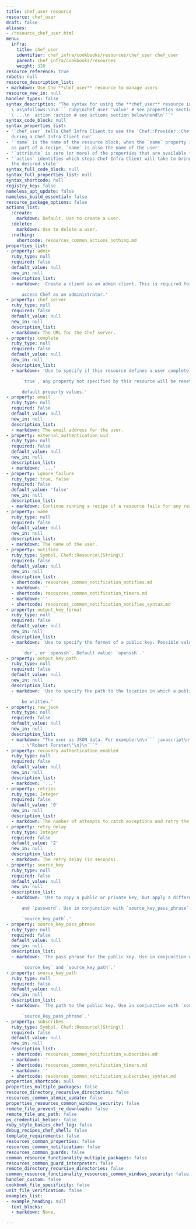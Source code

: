 ```yaml
---
title: chef_user resource
resource: chef_user
draft: false
aliases:
- /resource_chef_user.html
menu:
  infra:
    title: chef_user
    identifier: chef_infra/cookbooks/resources/chef_user chef_user
    parent: chef_infra/cookbooks/resources
    weight: 320
resource_reference: true
robots: null
resource_description_list:
- markdown: Use the **chef_user** resource to manage users.
resource_new_in: null
handler_types: false
syntax_description: "The syntax for using the **chef_user** resource in a recipe is\
  \ as\nfollows:\n\n``` ruby\nchef_user 'value' # see properties section below\n \
  \ ...\n  action :action # see actions section below\nend\n```"
syntax_code_block: null
syntax_properties_list:
- '`chef_user` tells Chef Infra Client to use the `Chef::Provider::ChefUser` provider
  during a Chef Infra Client run'
- '`name` is the name of the resource block; when the `name` property is not specified
  as part of a recipe, `name` is also the name of the user'
- '`attribute` is zero (or more) of the properties that are available for this resource'
- '`action` identifies which steps Chef Infra Client will take to bring the node into
  the desired state'
syntax_full_code_block: null
syntax_full_properties_list: null
syntax_shortcode: null
registry_key: false
nameless_apt_update: false
nameless_build_essential: false
resource_package_options: false
actions_list:
  :create:
    markdown: Default. Use to create a user.
  :delete:
    markdown: Use to delete a user.
  :nothing:
    shortcode: resources_common_actions_nothing.md
properties_list:
- property: admin
  ruby_type: null
  required: false
  default_value: null
  new_in: null
  description_list:
  - markdown: 'Create a client as an admin client. This is required for any user to

      access Chef as an administrator.'
- property: chef_server
  ruby_type: null
  required: false
  default_value: null
  new_in: null
  description_list:
  - markdown: The URL for the Chef server.
- property: complete
  ruby_type: null
  required: false
  default_value: null
  new_in: null
  description_list:
  - markdown: 'Use to specify if this resource defines a user completely. When

      `true`, any property not specified by this resource will be reset to

      default property values.'
- property: email
  ruby_type: null
  required: false
  default_value: null
  new_in: null
  description_list:
  - markdown: The email address for the user.
- property: external_authentication_uid
  ruby_type: null
  required: false
  default_value: null
  new_in: null
  description_list:
  - markdown: '...'
- property: ignore_failure
  ruby_type: true, false
  required: false
  default_value: 'false'
  new_in: null
  description_list:
  - markdown: Continue running a recipe if a resource fails for any reason.
- property: name
  ruby_type: null
  required: false
  default_value: null
  new_in: null
  description_list:
  - markdown: The name of the user.
- property: notifies
  ruby_type: Symbol, Chef::Resource\[String\]
  required: false
  default_value: null
  new_in: null
  description_list:
  - shortcode: resources_common_notification_notifies.md
  - markdown: ''
  - shortcode: resources_common_notification_timers.md
  - markdown: ''
  - shortcode: resources_common_notification_notifies_syntax.md
- property: output_key_format
  ruby_type: null
  required: false
  default_value: null
  new_in: null
  description_list:
  - markdown: 'Use to specify the format of a public key. Possible values: `pem`,

      `der`, or `openssh`. Default value: `openssh`.'
- property: output_key_path
  ruby_type: null
  required: false
  default_value: null
  new_in: null
  description_list:
  - markdown: 'Use to specify the path to the location in which a public key will

      be written.'
- property: raw_json
  ruby_type: null
  required: false
  default_value: null
  new_in: null
  description_list:
  - markdown: "The user as JSON data. For example:\n\n``` javascript\n{\n  \"name\"\
      : \"Robert Forster\"\n}\n```"
- property: recovery_authentication_enabled
  ruby_type: null
  required: false
  default_value: null
  new_in: null
  description_list:
  - markdown: '...'
- property: retries
  ruby_type: Integer
  required: false
  default_value: '0'
  new_in: null
  description_list:
  - markdown: The number of attempts to catch exceptions and retry the resource.
- property: retry_delay
  ruby_type: Integer
  required: false
  default_value: '2'
  new_in: null
  description_list:
  - markdown: The retry delay (in seconds).
- property: source_key
  ruby_type: null
  required: false
  default_value: null
  new_in: null
  description_list:
  - markdown: 'Use to copy a public or private key, but apply a different `format`

      and `password`. Use in conjunction with `source_key_pass_phrase` and

      `source_key_path`.'
- property: source_key_pass_phrase
  ruby_type: null
  required: false
  default_value: null
  new_in: null
  description_list:
  - markdown: 'The pass phrase for the public key. Use in conjunction with

      `source_key` and `source_key_path`.'
- property: source_key_path
  ruby_type: null
  required: false
  default_value: null
  new_in: null
  description_list:
  - markdown: 'The path to the public key. Use in conjunction with `source_key` and

      `source_key_pass_phrase`.'
- property: subscribes
  ruby_type: Symbol, Chef::Resource\[String\]
  required: false
  default_value: null
  new_in: null
  description_list:
  - shortcode: resources_common_notification_subscribes.md
  - markdown: ''
  - shortcode: resources_common_notification_timers.md
  - markdown: ''
  - shortcode: resources_common_notification_subscribes_syntax.md
properties_shortcode: null
properties_multiple_packages: false
resource_directory_recursive_directories: false
resources_common_atomic_update: false
properties_resources_common_windows_security: false
remote_file_prevent_re_downloads: false
remote_file_unc_path: false
ps_credential_helper: false
ruby_style_basics_chef_log: false
debug_recipes_chef_shell: false
template_requirements: false
resources_common_properties: false
resources_common_notification: false
resources_common_guards: false
common_resource_functionality_multiple_packages: false
resources_common_guard_interpreter: false
remote_directory_recursive_directories: false
common_resource_functionality_resources_common_windows_security: false
handler_custom: false
cookbook_file_specificity: false
unit_file_verification: false
examples_list:
- example_heading: null
  text_blocks:
  - markdown: None.

---
```

